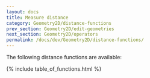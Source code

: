 ```yaml
---
layout: docs
title: Measure distance
category: Geometry2D/distance-functions
prev_section: Geometry2D/edit-geometries
next_section: Geometry2D/operators
permalink: /docs/dev/Geometry2D/distance-functions/
---
```


The following distance functions are available:

{% include table_of_functions.html %}
